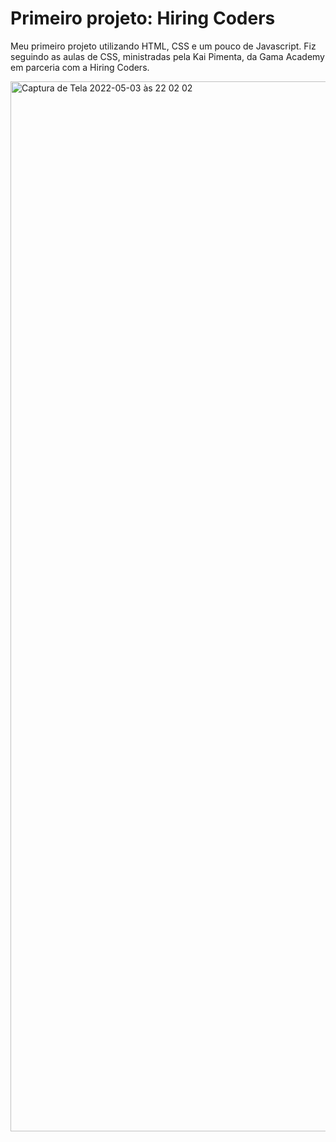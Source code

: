 # Primeiro projeto: Hiring Coders

Meu primeiro projeto utilizando HTML, CSS e um pouco de Javascript. Fiz seguindo as aulas de CSS, ministradas pela Kai Pimenta, da Gama Academy em parceria com a Hiring Coders.

<img width="1680" alt="Captura de Tela 2022-05-03 às 22 02 02" src="https://user-images.githubusercontent.com/101596959/166610488-6553a6a4-916e-46d4-af1f-6ecde32fffb9.png">
